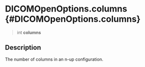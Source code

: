 DICOMOpenOptions.columns {#DICOMOpenOptions.columns}
========================

> int **columns**

Description
-----------

The number of columns in an n-up configuration.
